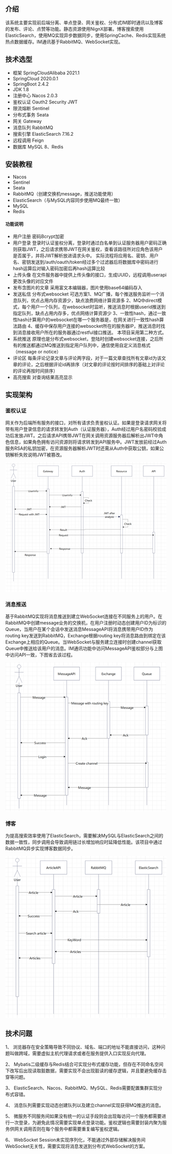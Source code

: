 ## 介绍

该系统主要实现前后端分离、单点登录、网关鉴权、分布式IM即时通讯以及博客的发布、评论、点赞等功能。静态资源使用NignX部署。博客搜索使用ElasticSearch，使用MQ实现异步数据同步，使用SpringCache、Redis实现系统热点数据缓存。IM通讯基于RabbitMQ、WebSocket实现。

## 技术选型

- 框架 SpringCloudAlibaba 2021.1
- SpringCloud 2020.0.1
- SpringBoot 2.4.2
- JDK 1.8
- 注册中心 Nacos 2.0.3
- 鉴权认证 Oauth2 Security JWT
- 限流熔断 Sentinel
- 分布式事务 Seata
- 网关 Gateway
- 消息队列 RabbitMQ 
- 搜索引擎 ElasticSearch 7.16.2
- 远程调用 Feign
- 数据库 MySQL 8、Redis



## 安装教程


- Nacos
- Sentinel
- Seata
- RabbitMQ（创建交换机message，推送功能使用）
- ElasticSearch（与MySQL内容同步使用MQ最终一致）
- MySQL
- Redis


#### 功能说明

- 用户注册
    密码Bcrypt加密
- 用户登录
    登录时认证鉴权分离，登录时通过白名单到认证服务器用户密码正确则获取JWT，之后请求携带JWT在网关鉴权，查看该路径所对应角色该用户是否属于，并将JWT解析放进请求头中。
    实际流程将应用名、密钥、用户名、密钥发送到/auth/oauth/token经过多个过滤器后将数据库中密码进行hash运算后对输入密码加密后再hash运算比较
- 上传头像
    在文件服务器中提供上传头像的接口，生成UUID，远程调用userapi更改头像的对应文件
- 发布含图片的文章
    采用富文本编辑器，图片使用base64编码存入
- 发送私信
    分布式websocket
    可选方案1、MQ广播，每个推送服务监听一个消息队列，优点占用内存资源少，缺点浪费网络计算资源多 2、MQ中direct模式，每个用户一个队列，在websocket时监听，推送消息时根据userid推送到指定队列，缺点占用内存多，优点网络计算资源少 3、一致性hash，通过一致性hash计算用户的websocket在哪一个服务器是，在网关进行一致性hash算法路由 4、缓存中保存用户连接的websocket所在的服务器IP，推送消息时找到消息接收用户所在的服务器通过restful接口推送。
    本项目采用第二种方式。
- 系统推送
    原理也是分布式websocket，登陆时创建websocket连接，之后所有的推送都通过MQ推送到指定用户队列中，通信使用自定义消息格式（message or notice）
- 评论区
    每条评论记录文章与评论两字段，对于一篇文章查找所有文章id为该文章的评论，之后根据评论id再排序（对文章的评论按时间排序的基础上对评论的评论再按时间排序）
- 高亮搜索
    对查询结果高亮显示

## 实现架构
### 鉴权认证
网关作为后端所有服务的接口，对所有请求负责鉴权认证。如果是登录请求网关将带有用户登录信息的请求转发到Auth（认证服务器），Auth经过用户名密码校验成功后发放JWT。之后请求API携带JWT在网关调用资源服务器后解析出JWT中角色信息，如果角色拥有访问资源则将请求转发到API服务中。JWT发放前经过Auth服务RSA的私钥加密，在资源服务器解析JWT时还需从Auth中获取公钥，如果公钥解析失败说明JWT被篡改。

![鉴权认证](img.png)

### 消息推送
基于RabbitMQ实现将消息推送到建立WebSocket连接在不同服务上的用户。在RabbitMQ中创建message业务的交换机，在用户注册时动态创建用户ID为标识的Queue，当用户在某个会话中发送消息MessageAPI将消息携带用户ID作为routing key发送到RabbitMQ，Exchange根据routing key将消息路由到绑定在该Exchange上相应的Queue。当WebSocket与服务建立连接时创建channel获取Queue中推送给该用户的消息。IM通讯功能中访问MessageAPI鉴权部分与上图中访问API一致，下图省去该过程。

![消息推送](img_1.png)

### 博客
为提高搜索效率使用了ElasticSearch，需要解决MySQL与ElasticSearch之间的数据一致性，同步调用会导致调用链过长增加响应时延降低性能。该项目中通过RabbitMQ异步实现博客数据同步。

![博客](img_2.png)

## 技术问题

1、	浏览器存在安全策略导致不同协议、域名、端口的地址不能直接访问，这种问题叫做跨域，需要虚拟主机代理请求或者在服务提供入口实现反向代理。

2、	Mybatis二级缓存与Redis结合可实现分布式缓存功能，但存在不同命名空间下改写后出现读取脏数据，需要实现不会出现脏读的缓存逻辑，并且要避免缓存击穿等问题。

3、	ElasticSearch、Nacos、RabbitMQ、MySQL、Redis需要配置集群实现分布式容错。

4、	消息队列需要实现动态创建队列以及建立channel实现获得MQ推送的消息。

5、	微服务不同服务间如果没有统一的认证手段则会出现每访问一个服务都需要进行一次登录，为避免此情况需要实现单点登录功能。鉴权逻辑也需要封装内聚为服务供网关调用否则在每个服务中都需要重复编写鉴权逻辑。

6、	WebSocket Session未实现序列化，不能通过外部存储解决服务间WebSocket无关性，需要实现将消息发送到分布式WebSocket的方案。